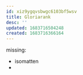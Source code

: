 ```yaml
---
id: xiz9ygqvsbwgc6103bf5wsv
title: Gloriarank
desc: ''
updated: 1683716504248
created: 1683716366164
---
```

missing:
- isomatten
-